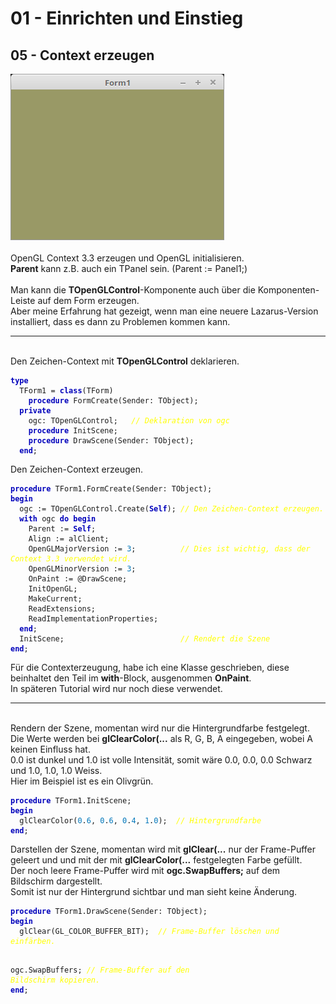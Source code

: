 <html>
    <b><h1>01 - Einrichten und Einstieg</h1></b>
    <b><h2>05 - Context erzeugen</h2></b>
<img src="image.png" alt="Selfhtml"><br><br>
OpenGL Context 3.3 erzeugen und OpenGL initialisieren.<br>
<b>Parent</b> kann z.B. auch ein TPanel sein. (Parent := Panel1;)<br>
<br>
Man kann die <b>TOpenGLControl</b>-Komponente auch über die Komponenten-Leiste auf dem Form erzeugen.<br>
Aber meine Erfahrung hat gezeigt, wenn man eine neuere Lazarus-Version installiert, dass es dann zu Problemen kommen kann.<br>
<hr><br>
Den Zeichen-Context mit <b>TOpenGLControl</b> deklarieren.<br>
<pre><code><b><font color="0000BB">type</font></b>
  TForm1 = <b><font color="0000BB">class</font></b>(TForm)
    <b><font color="0000BB">procedure</font></b> FormCreate(Sender: TObject);
  <b><font color="0000BB">private</font></b>
    ogc: TOpenGLControl;   <i><font color="#FFFF00">// Deklaration von ogc</font></i>
    <b><font color="0000BB">procedure</font></b> InitScene;
    <b><font color="0000BB">procedure</font></b> DrawScene(Sender: TObject);
  <b><font color="0000BB">end</font></b>;</code></pre>
Den Zeichen-Context erzeugen.<br>
<pre><code><b><font color="0000BB">procedure</font></b> TForm1.FormCreate(Sender: TObject);
<b><font color="0000BB">begin</font></b>
  ogc := TOpenGLControl.Create(<b><font color="0000BB">Self</font></b>); <i><font color="#FFFF00">// Den Zeichen-Context erzeugen.</font></i>
  <b><font color="0000BB">with</font></b> ogc <b><font color="0000BB">do</font></b> <b><font color="0000BB">begin</font></b>
    Parent := <b><font color="0000BB">Self</font></b>;
    Align := alClient;
    OpenGLMajorVersion := <font color="#0077BB">3</font>;          <i><font color="#FFFF00">// Dies ist wichtig, dass der Context 3.3 verwendet wird.</font></i>
    OpenGLMinorVersion := <font color="#0077BB">3</font>;
    OnPaint := @DrawScene;
    InitOpenGL;
    MakeCurrent;
    ReadExtensions;
    ReadImplementationProperties;
  <b><font color="0000BB">end</font></b>;
  InitScene;                          <i><font color="#FFFF00">// Rendert die Szene</font></i>
<b><font color="0000BB">end</font></b>;</code></pre>
Für die Contexterzeugung, habe ich eine Klasse geschrieben, diese beinhaltet den Teil im <b>with</b>-Block, ausgenommen <b>OnPaint</b>.<br>
In späteren Tutorial wird nur noch diese verwendet.<br>
<hr><br>
Rendern der Szene, momentan wird nur die Hintergrundfarbe festgelegt.<br>
Die Werte werden bei <b>glClearColor(...</b> als R, G, B, A eingegeben, wobei A keinen Einfluss hat.<br>
0.0 ist dunkel und 1.0 ist volle Intensität, somit wäre 0.0, 0.0, 0.0 Schwarz und 1.0, 1.0, 1.0 Weiss.<br>
Hier im Beispiel ist es ein Olivgrün.<br>
<pre><code><b><font color="0000BB">procedure</font></b> TForm1.InitScene;
<b><font color="0000BB">begin</font></b>
  glClearColor(<font color="#0077BB">0</font>.<font color="#0077BB">6</font>, <font color="#0077BB">0</font>.<font color="#0077BB">6</font>, <font color="#0077BB">0</font>.<font color="#0077BB">4</font>, <font color="#0077BB">1</font>.<font color="#0077BB">0</font>);  <i><font color="#FFFF00">// Hintergrundfarbe</font></i>
<b><font color="0000BB">end</font></b>;</code></pre>
Darstellen der Szene, momentan wird mit <b>glClear(...</b> nur der Frame-Puffer geleert und und mit der mit <b>glClearColor(...</b> festgelegten Farbe gefüllt.<br>
Der noch leere Frame-Puffer wird mit <b>ogc.SwapBuffers;</b> auf dem Bildschirm dargestellt.<br>
Somit ist nur der Hintergrund sichtbar und man sieht keine Änderung.<br>
<pre><code><b><font color="0000BB">procedure</font></b> TForm1.DrawScene(Sender: TObject);
<b><font color="0000BB">begin</font></b>
  glClear(GL_COLOR_BUFFER_BIT);  <i><font color="#FFFF00">// Frame-Buffer löschen und einfärben.</font></i>

  ogc.SwapBuffers;               <i><font color="#FFFF00">// Frame-Buffer auf den Bildschirm kopieren.</font></i>
<b><font color="0000BB">end</font></b>;</code></pre>

</html>
